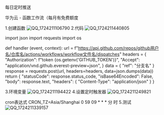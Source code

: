每日定时推送

华为云 - 函数工作流（每月有免费额度

1.创建函数
![QQ_1724211106790](https://github.com/user-attachments/assets/56cc130f-c391-459b-a5fe-5861df350db8)
2.代码
![QQ_1724211440805](https://github.com/user-attachments/assets/11561414-a679-4733-b833-0d4ec68e7d8d)

import json
import requests
import os

def handler (event, context):
    url = f"https://api.github.com/repos/github用户名/仓库名/actions/workflows/workflow文件名/dispatches"
    headers = {
        "Authorization": f"token {os.getenv('GITHUB_TOKEN')}",
        "Accept": "application/vnd.github.everest-preview+json",
    }
    data = {
        "ref": "分支名"
    }
    response = requests.post(url, headers=headers, data=json.dumps(data))
    return {
        "statusCode": response.status_code,
        "isBase64Encoded": False,
        "body": response.text,
        "headers": {
            "Content-Type": "application/json"
        }
    }
    
3.环境变量
![QQ_1724211194422](https://github.com/user-attachments/assets/9415865d-ff32-4fb6-ad9b-9a97f13421bb)
4.设置定时触发器
![QQ_1724211249821](https://github.com/user-attachments/assets/9ba1a372-f8a1-44b2-a02a-4c10d3c86cda)

cron表达式
CRON_TZ=Asia/Shanghai 0 59 09 * * *
                        分 时
5.测试
![QQ_1724211339157](https://github.com/user-attachments/assets/bc7032dc-e117-4eac-b6f7-dbd1f1b1d373)
